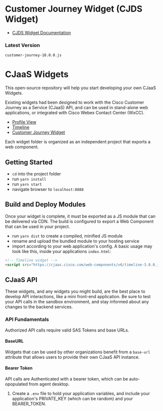 # Customer Journey Widget (CJDS Widget)
* [CJDS Widget Documentation](https://github.com/CiscoDevNet/cjaas-widgets/blob/main/CustomerJourney/README.md)

### Latest Version
```
customer-journey-10.0.0.js
```

# CJaaS Widgets

This open-source repository will help you start developing your own CJaaS Widgets.

Existing widgets had been designed to work with the Cisco Customer Journey as a Service (CJaaS) API, and can be used in stand-alone web applications, or integrated with Cisco Webex Contact Center (WxCC).

* [Profile View](https://github.com/CiscoDevNet/cjaas-widgets/tree/main/ProfileView)
* [Timeline](https://github.com/CiscoDevNet/cjaas-widgets/tree/main/Timeline)
* [Customer Journey Widget](https://github.com/CiscoDevNet/cjaas-widgets/tree/main/CustomerJourney)

Each widget folder is organized as an independent project that exports a web component.

## Getting Started
- `cd` into the project folder
- run `yarn install`
- run `yarn start`
- navigate browser to `localhost:8888`

## Build and Deploy Modules
Once your widget is complete, it must be exported as a JS module that can be delivered via CDN. The build is configured to export a Web Component that can be used in your project.
- run `yarn dist` to create a compiled, minified JS module
- rename and upload the bundled module to your hosting service
- import according to your web application's config.
A basic usage may look like this, inside your applications `index.html`:
```html
<!-- Timeline widget -->
<script src="https://cjaas.cisco.com/web-components/v6/timeline-3.0.0.js"></script>
```

## CJaaS API
These widgets, and any widgets you might build, are the best place to develop API interactions, like a mini front-end application. Be sure to test your API calls in the sandbox environment, and stay informed about any changes to the backend services.

### API Fundamentals
Authorized API calls require valid SAS Tokens and base URLs.
#### BaseURL
Widgets that can be used by other organizations benefit from a `base-url` attribute that allows users to provide their own CJaaS API instance.
#### Bearer Token
API calls are Authenticated with a bearer token, which can be auto-opopulated from agent desktop.

1. Create a `.env` file to hold your application variables, and include your application's PRIVATE_KEY (which can be random) and your BEARER_TOKEN.
